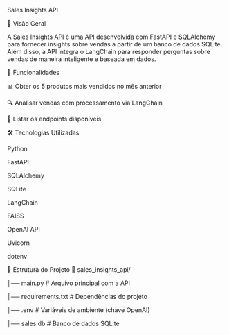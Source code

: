 Sales Insights API

📌 Visão Geral

A Sales Insights API é uma API desenvolvida com FastAPI e SQLAlchemy para fornecer insights sobre vendas a partir de um banco de dados SQLite. Além disso, a API integra o LangChain para responder perguntas sobre vendas de maneira inteligente e baseada em dados.

🚀 Funcionalidades

📊 Obter os 5 produtos mais vendidos no mês anterior

🔍 Analisar vendas com processamento via LangChain

🔗 Listar os endpoints disponíveis

🛠 Tecnologias Utilizadas

Python

FastAPI

SQLAlchemy

SQLite

LangChain

FAISS

OpenAI API

Uvicorn

dotenv

📂 Estrutura do Projeto
📁 sales_insights_api/

│── main.py               # Arquivo principal com a API

│── requirements.txt      # Dependências do projeto

│── .env                  # Variáveis de ambiente (chave OpenAI)

│── sales.db              # Banco de dados SQLite
